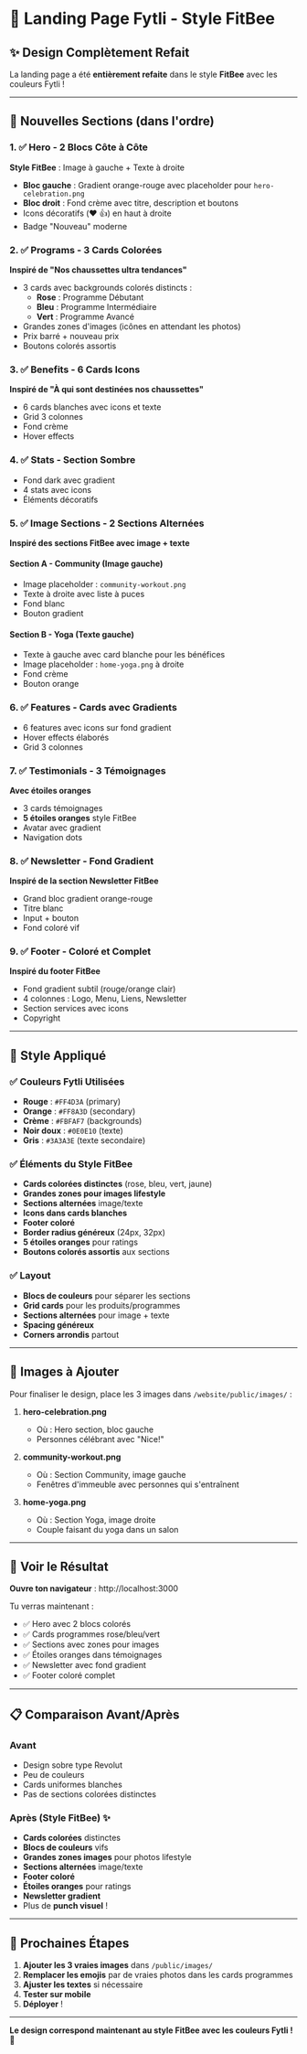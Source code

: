 # 🎨 Landing Page Fytli - Style FitBee

## ✨ Design Complètement Refait

La landing page a été **entièrement refaite** dans le style **FitBee** avec les couleurs Fytli !

---

## 🎯 Nouvelles Sections (dans l'ordre)

### 1. ✅ Hero - 2 Blocs Côte à Côte
**Style FitBee** : Image à gauche + Texte à droite
- **Bloc gauche** : Gradient orange-rouge avec placeholder pour `hero-celebration.png`
- **Bloc droit** : Fond crème avec titre, description et boutons
- Icons décoratifs (❤️ 👍) en haut à droite
- Badge "Nouveau" moderne

### 2. ✅ Programs - 3 Cards Colorées
**Inspiré de "Nos chaussettes ultra tendances"**
- 3 cards avec backgrounds colorés distincts :
  - **Rose** : Programme Débutant
  - **Bleu** : Programme Intermédiaire
  - **Vert** : Programme Avancé
- Grandes zones d'images (icônes en attendant les photos)
- Prix barré + nouveau prix
- Boutons colorés assortis

### 3. ✅ Benefits - 6 Cards Icons
**Inspiré de "À qui sont destinées nos chaussettes"**
- 6 cards blanches avec icons et texte
- Grid 3 colonnes
- Fond crème
- Hover effects

### 4. ✅ Stats - Section Sombre
- Fond dark avec gradient
- 4 stats avec icons
- Éléments décoratifs

### 5. ✅ Image Sections - 2 Sections Alternées
**Inspiré des sections FitBee avec image + texte**

#### Section A - Community (Image gauche)
- Image placeholder : `community-workout.png`
- Texte à droite avec liste à puces
- Fond blanc
- Bouton gradient

#### Section B - Yoga (Texte gauche)
- Texte à gauche avec card blanche pour les bénéfices
- Image placeholder : `home-yoga.png` à droite
- Fond crème
- Bouton orange

### 6. ✅ Features - Cards avec Gradients
- 6 features avec icons sur fond gradient
- Hover effects élaborés
- Grid 3 colonnes

### 7. ✅ Testimonials - 3 Témoignages
**Avec étoiles oranges**
- 3 cards témoignages
- **5 étoiles oranges** style FitBee
- Avatar avec gradient
- Navigation dots

### 8. ✅ Newsletter - Fond Gradient
**Inspiré de la section Newsletter FitBee**
- Grand bloc gradient orange-rouge
- Titre blanc
- Input + bouton
- Fond coloré vif

### 9. ✅ Footer - Coloré et Complet
**Inspiré du footer FitBee**
- Fond gradient subtil (rouge/orange clair)
- 4 colonnes : Logo, Menu, Liens, Newsletter
- Section services avec icons
- Copyright

---

## 🎨 Style Appliqué

### ✅ Couleurs Fytli Utilisées
- **Rouge** : `#FF4D3A` (primary)
- **Orange** : `#FF8A3D` (secondary)
- **Crème** : `#FBFAF7` (backgrounds)
- **Noir doux** : `#0E0E10` (texte)
- **Gris** : `#3A3A3E` (texte secondaire)

### ✅ Éléments du Style FitBee
- **Cards colorées distinctes** (rose, bleu, vert, jaune)
- **Grandes zones pour images lifestyle**
- **Sections alternées** image/texte
- **Icons dans cards blanches**
- **Footer coloré**
- **Border radius généreux** (24px, 32px)
- **5 étoiles oranges** pour ratings
- **Boutons colorés assortis** aux sections

### ✅ Layout
- **Blocs de couleurs** pour séparer les sections
- **Grid cards** pour les produits/programmes
- **Sections alternées** pour image + texte
- **Spacing généreux**
- **Corners arrondis** partout

---

## 📸 Images à Ajouter

Pour finaliser le design, place les 3 images dans `/website/public/images/` :

1. **hero-celebration.png**
   - Où : Hero section, bloc gauche
   - Personnes célébrant avec "Nice!"

2. **community-workout.png**
   - Où : Section Community, image gauche
   - Fenêtres d'immeuble avec personnes qui s'entraînent

3. **home-yoga.png**
   - Où : Section Yoga, image droite
   - Couple faisant du yoga dans un salon

---

## 🚀 Voir le Résultat

**Ouvre ton navigateur** : http://localhost:3000

Tu verras maintenant :
- ✅ Hero avec 2 blocs colorés
- ✅ Cards programmes rose/bleu/vert
- ✅ Sections avec zones pour images
- ✅ Étoiles oranges dans témoignages
- ✅ Newsletter avec fond gradient
- ✅ Footer coloré complet

---

## 📋 Comparaison Avant/Après

### Avant
- Design sobre type Revolut
- Peu de couleurs
- Cards uniformes blanches
- Pas de sections colorées distinctes

### Après (Style FitBee) ✨
- **Cards colorées** distinctes
- **Blocs de couleurs** vifs
- **Grandes zones images** pour photos lifestyle
- **Sections alternées** image/texte
- **Footer coloré**
- **Étoiles oranges** pour ratings
- **Newsletter gradient**
- Plus de **punch visuel** !

---

## 🎯 Prochaines Étapes

1. **Ajouter les 3 vraies images** dans `/public/images/`
2. **Remplacer les emojis** par de vraies photos dans les cards programmes
3. **Ajuster les textes** si nécessaire
4. **Tester sur mobile**
5. **Déployer** !

---

**Le design correspond maintenant au style FitBee avec les couleurs Fytli ! 🎉**

